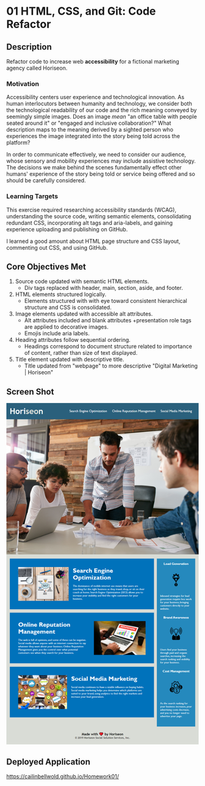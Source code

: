 # 01 HTML, CSS, and Git: Code Refactor

## Description

Refactor code to increase web **accessibility** for a fictional marketing agency called Horiseon.

### Motivation

Accessibility centers user experience and technological innovation. As human interlocutors between humanity and technology, we consider both the technological readability of our code and the rich meaning conveyed by seemingly simple images. Does an image *mean* "an office table with people seated around it" or "engaged and inclusive collaboration?" What description maps to the meaning derived by a sighted person who experiences the image integrated into the story being told across the platform?

In order to communicate effectively, we need to consider our audience, whose sensory and mobility experiences may include assistive technology.  The decisions we make behind the scenes fundamentally effect other humans' experience of the story being told or service being offered and so should be carefully considered.    


### Learning Targets
This exercise required researching accessibility standards (WCAG), understanding the source code, writing semantic elements, consolidating redundant CSS, incorporating alt tags and aria-labels, and gaining experience uploading and publishing on GitHub.

I learned a good amount about HTML page structure and CSS layout, commenting out CSS, and using GitHub.


## Core Objectives Met

1. Source code updated with semantic HTML elements.
    - Div tags replaced with header, main, section, aside, and footer.
2. HTML elements structured logically.
    - Elements structured with with eye toward consistent hierarchical structure and CSS is consolidated.
3. Image elements updated with accessible alt attributes.
    - Alt attributes included and blank attributes +presentation role tags are applied to decorative images.
    - Emojis include aria labels.
4. Heading attributes follow sequential ordering.
    - Headings correspond to document structure related to importance of content, rather than size of text displayed.
5. Title element updated with descriptive title.
    - Title updated from "webpage" to more descriptive "Digital Marketing | Horiseon"

## Screen Shot



![The Horiseon webpage including a navigation bar, header image, and cards with text and images at the bottom of the page.](./assets/images/homework01-screenshot.png) 

## Deployed Application

https://cailinbellwold.github.io/Homework01/
#